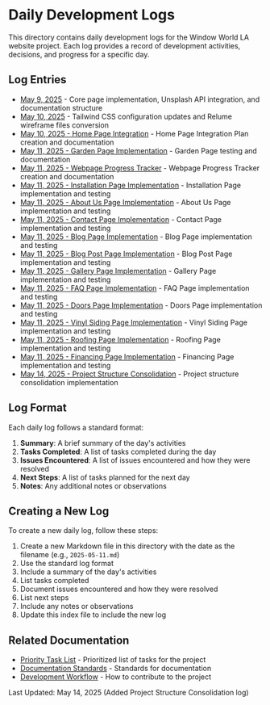 # Daily Development Logs

This directory contains daily development logs for the Window World LA website project. Each log provides a record of development activities, decisions, and progress for a specific day.

## Log Entries

- [May 9, 2025](./2025-05-09.md) - Core page implementation, Unsplash API integration, and documentation structure
- [May 10, 2025](./2025-05-10.md) - Tailwind CSS configuration updates and Relume wireframe files conversion
- [May 10, 2025 - Home Page Integration](./2025-05-10-home-page-integration.md) - Home Page Integration Plan creation and documentation
- [May 11, 2025 - Garden Page Implementation](./2025-05-11-garden-page-implementation.md) - Garden Page testing and documentation
- [May 11, 2025 - Webpage Progress Tracker](./2025-05-11-webpage-progress-tracker.md) - Webpage Progress Tracker creation and documentation
- [May 11, 2025 - Installation Page Implementation](./2025-05-11-installation-page-implementation.md) - Installation Page implementation and testing
- [May 11, 2025 - About Us Page Implementation](./2025-05-11-about-us-page-implementation.md) - About Us Page implementation and testing
- [May 11, 2025 - Contact Page Implementation](./2025-05-11-contact-page-implementation.md) - Contact Page implementation and testing
- [May 11, 2025 - Blog Page Implementation](./2025-05-11-blog-page-implementation.md) - Blog Page implementation and testing
- [May 11, 2025 - Blog Post Page Implementation](./2025-05-11-blog-post-page-implementation.md) - Blog Post Page implementation and testing
- [May 11, 2025 - Gallery Page Implementation](./2025-05-11-gallery-page-implementation.md) - Gallery Page implementation and testing
- [May 11, 2025 - FAQ Page Implementation](./2025-05-11-faq-page-implementation.md) - FAQ Page implementation and testing
- [May 11, 2025 - Doors Page Implementation](./2025-05-11-doors-page-implementation.md) - Doors Page implementation and testing
- [May 11, 2025 - Vinyl Siding Page Implementation](./2025-05-11-vinyl-siding-page-implementation.md) - Vinyl Siding Page implementation and testing
- [May 11, 2025 - Roofing Page Implementation](./2025-05-11-roofing-page-implementation.md) - Roofing Page implementation and testing
- [May 11, 2025 - Financing Page Implementation](./2025-05-11-financing-page-implementation.md) - Financing Page implementation and testing
- [May 14, 2025 - Project Structure Consolidation](./2025-05-14-project-structure-consolidation.md) - Project structure consolidation implementation

## Log Format

Each daily log follows a standard format:

1. **Summary**: A brief summary of the day's activities
2. **Tasks Completed**: A list of tasks completed during the day
3. **Issues Encountered**: A list of issues encountered and how they were resolved
4. **Next Steps**: A list of tasks planned for the next day
5. **Notes**: Any additional notes or observations

## Creating a New Log

To create a new daily log, follow these steps:

1. Create a new Markdown file in this directory with the date as the filename (e.g., `2025-05-11.md`)
2. Use the standard log format
3. Include a summary of the day's activities
4. List tasks completed
5. Document issues encountered and how they were resolved
6. List next steps
7. Include any notes or observations
8. Update this index file to include the new log

## Related Documentation

- [Priority Task List](../priority-list.md) - Prioritized list of tasks for the project
- [Documentation Standards](../processes/documentation-standards.md) - Standards for documentation
- [Development Workflow](../processes/development-workflow.md) - How to contribute to the project

Last Updated: May 14, 2025 (Added Project Structure Consolidation log)
